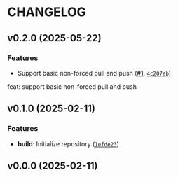 # CHANGELOG


## v0.2.0 (2025-05-22)

### Features

- Support basic non-forced pull and push ([#1](https://github.com/Diatonika/baikal-cloud/pull/1),
  [`4c207eb`](https://github.com/Diatonika/baikal-cloud/commit/4c207eb67b0b66f5e64b22efacde65535f5a38dd))

feat: support basic non-forced pull and push


## v0.1.0 (2025-02-11)

### Features

- **build**: Initialize repository
  ([`1efde23`](https://github.com/Diatonika/baikal-cloud/commit/1efde231e75fe1f1055a8b1f30399fabf7308e80))


## v0.0.0 (2025-02-11)
